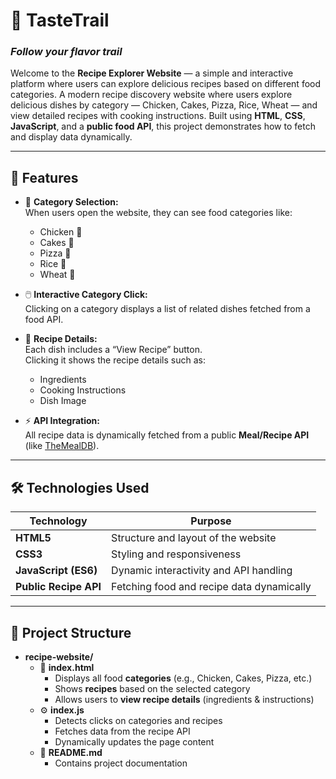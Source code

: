 # 🍴 TasteTrail

### _Follow your flavor trail_

Welcome to the **Recipe Explorer Website** — a simple and interactive platform where users can explore delicious recipes based on different food categories.
A modern recipe discovery website where users explore delicious dishes by category — Chicken, Cakes, Pizza, Rice, Wheat — and view detailed recipes with cooking instructions. Built using **HTML**, **CSS**, **JavaScript**, and a **public food API**, this project demonstrates how to fetch and display data dynamically.

---

## 🚀 Features

- 🧭 **Category Selection:**  
  When users open the website, they can see food categories like:

  - Chicken 🍗
  - Cakes 🍰
  - Pizza 🍕
  - Rice 🍚
  - Wheat 🌾

- 🖱️ **Interactive Category Click:**  
  Clicking on a category displays a list of related dishes fetched from a food API.

- 📖 **Recipe Details:**  
  Each dish includes a “View Recipe” button.  
  Clicking it shows the recipe details such as:

  - Ingredients
  - Cooking Instructions
  - Dish Image

- ⚡ **API Integration:**  
  All recipe data is dynamically fetched from a public **Meal/Recipe API** (like [TheMealDB](https://www.themealdb.com)).

---

## 🛠️ Technologies Used

| Technology            | Purpose                                   |
| --------------------- | ----------------------------------------- |
| **HTML5**             | Structure and layout of the website       |
| **CSS3**              | Styling and responsiveness                |
| **JavaScript (ES6)**  | Dynamic interactivity and API handling    |
| **Public Recipe API** | Fetching food and recipe data dynamically |

---

## 🧩 Project Structure

- **recipe-website/**
  - 📄 **index.html**
    - Displays all food **categories** (e.g., Chicken, Cakes, Pizza, etc.)
    - Shows **recipes** based on the selected category
    - Allows users to **view recipe details** (ingredients & instructions)
  - ⚙️ **index.js**
    - Detects clicks on categories and recipes
    - Fetches data from the recipe API
    - Dynamically updates the page content
  - 🧾 **README.md**
    - Contains project documentation
